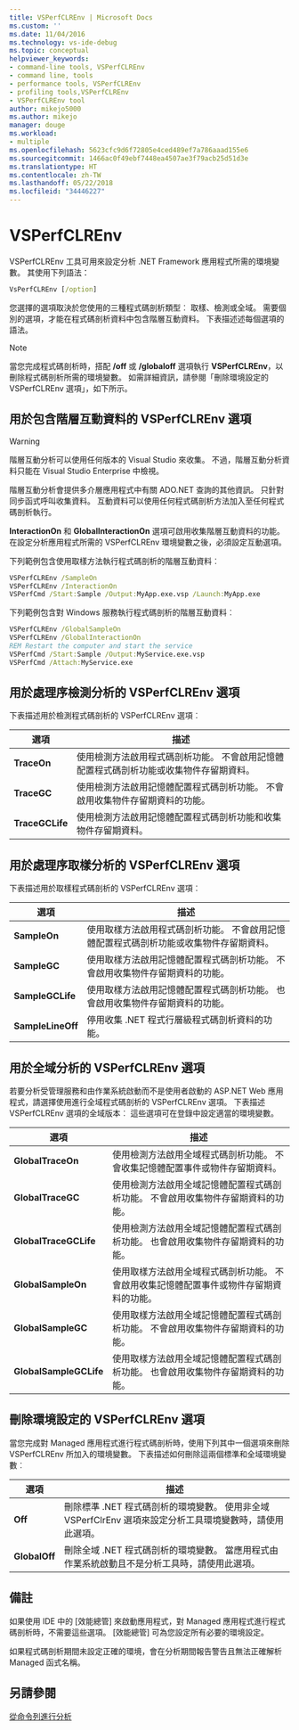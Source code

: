 ```yaml
---
title: VSPerfCLREnv | Microsoft Docs
ms.custom: ''
ms.date: 11/04/2016
ms.technology: vs-ide-debug
ms.topic: conceptual
helpviewer_keywords:
- command-line tools, VSPerfCLREnv
- command line, tools
- performance tools, VSPerfCLREnv
- profiling tools,VSPerfCLREnv
- VSPerfCLREnv tool
author: mikejo5000
ms.author: mikejo
manager: douge
ms.workload:
- multiple
ms.openlocfilehash: 5623cfc9d6f72805e4ced489ef7a786aaad155e6
ms.sourcegitcommit: 1466ac0f49ebf7448ea4507ae3f79acb25d51d3e
ms.translationtype: HT
ms.contentlocale: zh-TW
ms.lasthandoff: 05/22/2018
ms.locfileid: "34446227"
---
```

# <a name="vsperfclrenv"></a>VSPerfCLREnv

VSPerfCLREnv 工具可用來設定分析 .NET Framework 應用程式所需的環境變數。 其使用下列語法：

```cmd
VsPerfCLREnv [/option]
```

您選擇的選項取決於您使用的三種程式碼剖析類型︰ 取樣、檢測或全域。 需要個別的選項，才能在程式碼剖析資料中包含階層互動資料。 下表描述述每個選項的語法。

> [!NOTE]
> 當您完成程式碼剖析時，搭配 **/off** 或 **/globaloff** 選項執行 **VSPerfCLREnv**，以刪除程式碼剖析所需的環境變數。 如需詳細資訊，請參閱「刪除環境設定的 VSPerfCLREnv 選項」，如下所示。

## <a name="vsperfclrenv-options-for-including-tier-interaction-data"></a>用於包含階層互動資料的 VSPerfCLREnv 選項

> [!WARNING]
> 階層互動分析可以使用任何版本的 Visual Studio 來收集。 不過，階層互動分析資料只能在 Visual Studio Enterprise 中檢視。

階層互動分析會提供多介層應用程式中有關 ADO.NET 查詢的其他資訊。 只針對同步函式呼叫收集資料。 互動資料可以使用任何程式碼剖析方法加入至任何程式碼剖析執行。

**InteractionOn** 和 **GlobalInteractionOn** 選項可啟用收集階層互動資料的功能。 在設定分析應用程式所需的 VSPerfCLREnv 環境變數之後，必須設定互動選項。

下列範例包含使用取樣方法執行程式碼剖析的階層互動資料︰

```cmd
VSPerfCLREnv /SampleOn
VSPerfCLREnv /InteractionOn
VSPerfCmd /Start:Sample /Output:MyApp.exe.vsp /Launch:MyApp.exe
```

下列範例包含對 Windows 服務執行程式碼剖析的階層互動資料︰

```cmd
VSPerfCLREnv /GlobalSampleOn
VSPerfCLREnv /GlobalInteractionOn
REM Restart the computer and start the service
VSPerfCmd /Start:Sample /Output:MyService.exe.vsp 
VSPerfCmd /Attach:MyService.exe
```

## <a name="vsperfclrenv-options-for-process-instrumentation-profiling"></a>用於處理序檢測分析的 VSPerfCLREnv 選項

下表描述用於檢測程式碼剖析的 VSPerfCLREnv 選項︰

|選項|描述|
|------------|-----------------|
|**TraceOn**|使用檢測方法啟用程式碼剖析功能。 不會啟用記憶體配置程式碼剖析功能或收集物件存留期資料。|
|**TraceGC**|使用檢測方法啟用記憶體配置程式碼剖析功能。 不會啟用收集物件存留期資料的功能。|
|**TraceGCLife**|使用檢測方法啟用記憶體配置程式碼剖析功能和收集物件存留期資料。|

## <a name="vsperfclrenv-options-for-process-sampling-profiling"></a>用於處理序取樣分析的 VSPerfCLREnv 選項

下表描述用於取樣程式碼剖析的 VSPerfCLREnv 選項︰

|選項|描述|
|------------|-----------------|
|**SampleOn**|使用取樣方法啟用程式碼剖析功能。 不會啟用記憶體配置程式碼剖析功能或收集物件存留期資料。|
|**SampleGC**|使用取樣方法啟用記憶體配置程式碼剖析功能。 不會啟用收集物件存留期資料的功能。|
|**SampleGCLife**|使用取樣方法啟用記憶體配置程式碼剖析功能。 也會啟用收集物件存留期資料的功能。|
|**SampleLineOff**|停用收集 .NET 程式行層級程式碼剖析資料的功能。|

## <a name="vsperfclrenv-options-for-global-profiling"></a>用於全域分析的 VSPerfCLREnv 選項

若要分析受管理服務和由作業系統啟動而不是使用者啟動的 ASP.NET Web 應用程式，請選擇使用進行全域程式碼剖析的 VSPerfCLREnv 選項。 下表描述 VSPerfCLREnv 選項的全域版本︰ 這些選項可在登錄中設定適當的環境變數。

|選項|描述|
|------------|-----------------|
|**GlobalTraceOn**|使用檢測方法啟用全域程式碼剖析功能。 不會收集記憶體配置事件或物件存留期資料。|
|**GlobalTraceGC**|使用檢測方法啟用全域記憶體配置程式碼剖析功能。 不會啟用收集物件存留期資料的功能。|
|**GlobalTraceGCLife**|使用檢測方法啟用全域記憶體配置程式碼剖析功能。 也會啟用收集物件存留期資料的功能。|
|**GlobalSampleOn**|使用取樣方法啟用全域程式碼剖析功能。 不會啟用收集記憶體配置事件或物件存留期資料的功能。|
|**GlobalSampleGC**|使用取樣方法啟用全域記憶體配置程式碼剖析功能。 不會啟用收集物件存留期資料的功能。|
|**GlobalSampleGCLife**|使用取樣方法啟用全域記憶體配置程式碼剖析功能。 也會啟用收集物件存留期資料的功能。|

## <a name="vsperfclrenv-options-to-delete-environment-settings"></a>刪除環境設定的 VSPerfCLREnv 選項

 當您完成對 Managed 應用程式進行程式碼剖析時，使用下列其中一個選項來刪除 VSPerfCLREnv 所加入的環境變數。 下表描述如何刪除這兩個標準和全域環境變數︰

|選項|描述|
|------------|-----------------|
|**Off**|刪除標準 .NET 程式碼剖析的環境變數。 使用非全域 VSPerfClrEnv 選項來設定分析工具環境變數時，請使用此選項。|
|**GlobalOff**|刪除全域 .NET 程式碼剖析的環境變數。 當應用程式由作業系統啟動且不是分析工具時，請使用此選項。|

## <a name="remarks"></a>備註

如果使用 IDE 中的 [效能總管] 來啟動應用程式，對 Managed 應用程式進行程式碼剖析時，不需要這些選項。 [效能總管] 可為您設定所有必要的環境設定。

如果程式碼剖析期間未設定正確的環境，會在分析期間報告警告且無法正確解析 Managed 函式名稱。

## <a name="see-also"></a>另請參閱

[從命令列進行分析](../profiling/using-the-profiling-tools-from-the-command-line.md)
